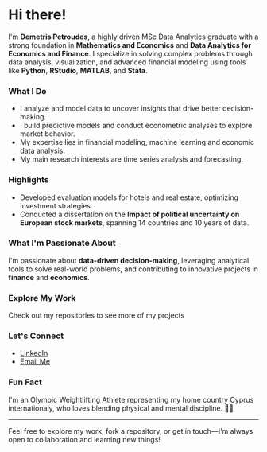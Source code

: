 # Hi there! 

I'm **Demetris Petroudes**, a highly driven MSc Data Analytics graduate with a strong foundation in **Mathematics and Economics** and **Data Analytics for Economics and Finance**.
I specialize in solving complex problems through data analysis, visualization, and advanced financial modeling using tools like **Python**, **RStudio**, **MATLAB**, and **Stata**.

###  What I Do
-  I analyze and model data to uncover insights that drive better decision-making.
-  I build predictive models and conduct econometric analyses to explore market behavior.
-  My expertise lies in financial modeling, machine learning and economic data analysis.
-  My main research interests are time series analysis and forecasting.

###  Highlights
- Developed evaluation models for hotels and real estate, optimizing investment strategies.
- Conducted a dissertation on the **Impact of political uncertainty on European stock markets**, spanning 14 countries and 10 years of data.

###  What I'm Passionate About
I'm passionate about **data-driven decision-making**, leveraging analytical tools to solve real-world problems, and contributing to innovative projects in **finance** and **economics**.
###  Explore My Work
Check out my repositories to see more of my projects 

###  Let's Connect
- [LinkedIn](https://www.linkedin.com/in/demetrispetroudes/)
- [Email Me](mailto:petroudisd@gmail.com)

###  Fun Fact
I'm an Olympic Weightlifting Athlete representing my home country Cyprus internationaly, who loves blending physical and mental discipline. 🏋️‍♂️

---

Feel free to explore my work, fork a repository, or get in touch—I'm always open to collaboration and learning new things!
